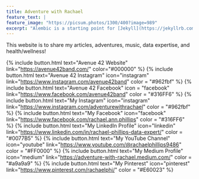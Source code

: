 ```yaml
---
title: Adventure with Rachael
feature_text: |
feature_image: "https://picsum.photos/1300/400?image=989"
excerpt: "Alembic is a starting point for [Jekyll](https://jekyllrb.com/) projects. Rather than starting from scratch, this boilerplate is designed to get the ball rolling immediately. Install it, configure it, tweak it, push it."
---
```


This website is to share my articles, adventures, music, data expertise, and health/wellness!

 {% include button.html text="Avenue 42 Website" link="https://avenue42band.com/" color="#000000" %} {% include button.html text="Avenue 42 Instagram"  icon="instagram" link="https://www.instagram.com/avenue42band" color = "#962fbf" %} {% include button.html text="Avenue 42 Facebook" icon = "facebook" link="https://www.facebook.com/avenue42band" color = "#316FF6" %} {% include button.html text="My Instagram" icon="instagram" link="https://www.instagram.com/adventurewithrachael" color = "#962fbf" %} {% include button.html text="My Facebook" icon="facebook" link="https://www.facebook.com/rachael.ann.phillips" color = "#316FF6" %} {% include button.html text="My LinkedIn Profile" icon="linkedin" link="https://www.linkedin.com/in/rachael-phillips-data-expert/" color = "#0077B5" %} {% include button.html text="My YouTube Channel" icon="youtube" link="https://www.youtube.com/@rachaelphillips9486" color = "#FF0000" %} {% include button.html text="My Medium Profile" icon="medium" link="https://adventure-with-rachael.medium.com/" color = "#a9a9a9" %} {% include button.html text="My Pinterest" icon="pinterest" link="https://www.pinterest.com/rachaelphi/" color = "#E60023" %} 